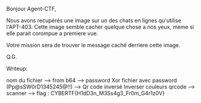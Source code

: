 Bonjour Agent-CTF,

Nous avons recupérés une image sur un des chats en lignes qu'utilise l'APT-403.
Cette image semble cacher quelque chose a nos yeux, meme si elle parait corompue a premiere vue.

Votre mission sera de trouver le message caché derriere cette image.

Q.G.



Writeup:


nom du fichier --> from b64 --> password
Xor fichier avec password (Pp@sSW0rD1345245@!!) --> Qr code inversé
Inverser couleurs qrcode --> scanner --> flag : CYBERTF{H1dD3n_M3Ss4g3_Fr0m_G4r1z0V}

